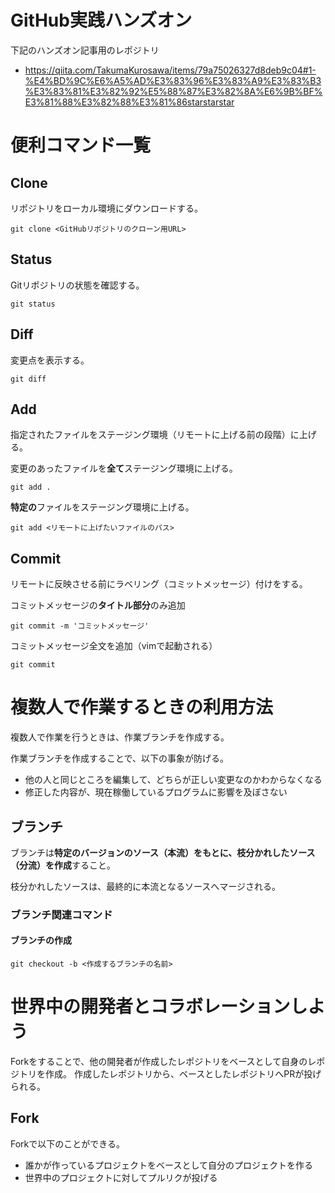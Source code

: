# GitHub実践ハンズオン
下記のハンズオン記事用のレポジトリ
- https://qiita.com/TakumaKurosawa/items/79a75026327d8deb9c04#1-%E4%BD%9C%E6%A5%AD%E3%83%96%E3%83%A9%E3%83%B3%E3%83%81%E3%82%92%E5%88%87%E3%82%8A%E6%9B%BF%E3%81%88%E3%82%88%E3%81%86starstarstar

# 便利コマンド一覧
## Clone
リポジトリをローカル環境にダウンロードする。
```
git clone <GitHubリポジトリのクローン用URL>
```

## Status
Gitリポジトリの状態を確認する。
```
git status
```

## Diff
変更点を表示する。
```
git diff
```

## Add
指定されたファイルをステージング環境（リモートに上げる前の段階）に上げる。

変更のあったファイルを**全て**ステージング環境に上げる。
```
git add .
```

**特定の**ファイルをステージング環境に上げる。
```
git add <リモートに上げたいファイルのパス>
```

## Commit
リモートに反映させる前にラベリング（コミットメッセージ）付けをする。

コミットメッセージの**タイトル部分**のみ追加
```
git commit -m 'コミットメッセージ'
```

コミットメッセージ全文を追加（vimで起動される）
```
git commit
```

# 複数人で作業するときの利用方法
複数人で作業を行うときは、作業ブランチを作成する。

作業ブランチを作成することで、以下の事象が防げる。
- 他の人と同じところを編集して、どちらが正しい変更なのかわからなくなる
- 修正した内容が、現在稼働しているプログラムに影響を及ぼさない

## ブランチ
ブランチは**特定のバージョンのソース（本流）をもとに、枝分かれしたソース（分流）を作成**すること。

枝分かれしたソースは、最終的に本流となるソースへマージされる。

### ブランチ関連コマンド
#### ブランチの作成
```
git checkout -b <作成するブランチの名前>
```

# 世界中の開発者とコラボレーションしよう
Forkをすることで、他の開発者が作成したレポジトリをベースとして自身のレポジトリを作成。
作成したレポジトリから、ベースとしたレポジトリへPRが投げられる。

## Fork
Forkで以下のことができる。
- 誰かが作っているプロジェクトをベースとして自分のプロジェクトを作る
- 世界中のプロジェクトに対してプルリクが投げる

